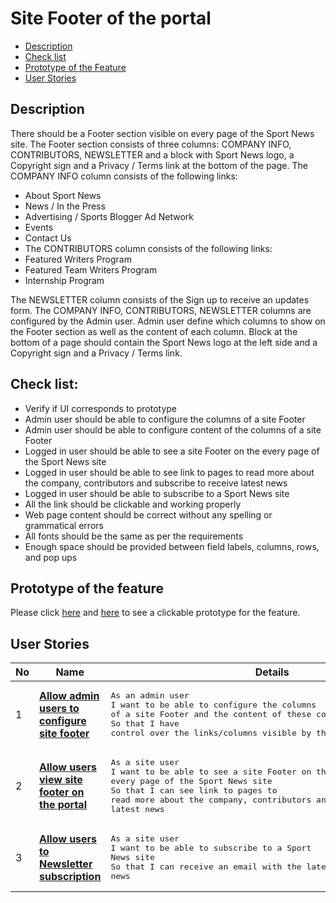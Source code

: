 # Site Footer of the portal

- [Description](#description)
- [Check list](#check-list)
- [Prototype of the Feature](#prototype-of-the-feature)
- [User Stories](#user-stories)

## Description

There should be a Footer section visible on every page of the Sport News site. The Footer section consists of three columns: COMPANY INFO, CONTRIBUTORS, NEWSLETTER and a block with Sport News logo, a Copyright sign and a Privacy / Terms link at the bottom of the page.
The COMPANY INFO column consists of the following links:
  - About Sport News
  - News / In the Press
  - Advertising / Sports Blogger Ad Network
  - Events
  - Contact Us
  - The CONTRIBUTORS column consists of the following links:
  - Featured Writers Program
  - Featured Team Writers Program
  - Internship Program

The NEWSLETTER column consists of the Sign up to receive an updates form.
The COMPANY INFO, CONTRIBUTORS, NEWSLETTER columns are configured by the Admin user. Admin user define which columns to show on the Footer section as well as the content of each column.
Block at the bottom of a page should contain the Sport News logo at the left side and a Copyright sign and a Privacy / Terms link.

## Check list:

  - Verify if UI corresponds to prototype
  - Admin user should be able to configure the columns of a site Footer
  - Admin user should be able to configure content of the columns of a site Footer
  - Logged in user should be able to see a site Footer on the every page of the Sport News site
  - Logged in user should be able to see link to pages to read more about the company, contributors and subscribe to receive latest news
  - Logged in user should be able to subscribe to a Sport News site
  - All the link should be clickable and working properly
  - Web page content should be correct without any spelling or grammatical errors
  - All fonts should be the same as per the requirements
  - Enough space should be provided between field labels, columns, rows, and pop ups

## Prototype of the feature

  Please click [here](https://www.figma.com/proto/7AUcQB82LimoDlaD7rl4uw/Site-Footer?node-id=0%3A1&scaling=min-zoom) and [here](https://www.figma.com/proto/7AUcQB82LimoDlaD7rl4uw/Site-Footer?node-id=0%3A1&scaling=min-zoom) to see a clickable prototype for the feature.

## User Stories

No           |      Name     |   Details
------------ | ------------- | -------------
1 |[**Allow admin users to configure site footer**](/products/sport_news_portal/web_application_features/site_footer/user_stories/configure_site_footer)|<pre>As an admin user<br>I want to be able to configure the columns of a site Footer and the content of these columns<br>So that I have control over the links/columns visible by the site users</pre>
2 |[**Allow users view site footer on the portal**](/products/sport_news_portal/web_application_features/site_footer/user_stories/view_site_footer)|<pre>As a site user<br>I want to be able to see a site Footer on the every page of the Sport News site<br>So that I can see link to pages to read more about the company, contributors and subscribe to receive latest news</pre>
3 |[**Allow users to Newsletter subscription**](/products/sport_news_portal/web_application_features/site_footer/user_stories/newsletter_subscription)|<pre>As a site user<br>I want to be able to subscribe to a Sport News site<br>So that I can receive an email with the latest sport news</pre>